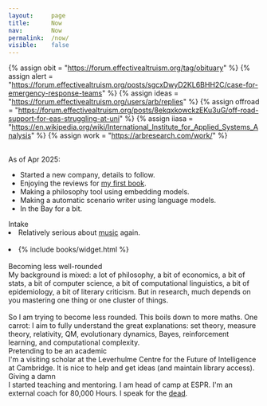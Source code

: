 ```yaml
---
layout: 	page
title: 		Now
nav: 		Now
permalink:	/now/
visible:	false
---
```


{%	assign obit = "https://forum.effectivealtruism.org/tag/obituary"		%}
{%	assign alert = "https://forum.effectivealtruism.org/posts/sgcxDwyD2KL6BHH2C/case-for-emergency-response-teams"	%}
{%	assign ideas = "https://forum.effectivealtruism.org/users/arb/replies"	%}
{%	assign offroad = "https://forum.effectivealtruism.org/posts/8ekqxkowckzEKu3uG/off-road-support-for-eas-struggling-at-uni"	%}
{%	assign iiasa = "https://en.wikipedia.org/wiki/International_Institute_for_Applied_Systems_Analysis"	%}
{%	assign work = "https://arbresearch.com/work/"	%}


<br>

<div class="note">
	  <div class="title">
		As of Apr 2025:
	</div>
	<div class="insides">
	<ul>
		<li>Started a new company, details to follow.</li>
		<li>Enjoying the reviews for <a href="https://www.amazon.co.uk/Oral-History-Scaling-Era/dp/1953953557/">my first book</a>.</li>
		<li>Making a philosophy tool using embedding models.</li>
		<li>Making a automatic scenario writer using language models.</li>
		<li>In the Bay for a bit.</li>
	</ul>
</div>
</div>

<div class="note">
	  <div class="title">
		Intake
	</div>
	<div class="insides">
		<li>Relatively serious about <a href="https://www.albumoftheyear.org/user/gleech/">music</a> again.</li>
		<br>
		<li>
		<!--  -->
		{%	include books/widget.html	%}
		</li>
	</div>
</div>

<br>

<div>	
<!--  -->
<!--  -->
	<div class="note">
	  <div class="title">
		Becoming less well-rounded
	  </div>
	  <div class="insides">
		My background is mixed: a lot of philosophy, a bit of economics, a bit of stats, a bit of computer science, a bit of computational linguistics, a bit of epidemiology, a bit of literary criticism. But in research, much depends on you mastering one thing or one cluster of things.<br><br>So I am trying to become less rounded. This boils down to more maths. One carrot: I aim to fully understand the great explanations: set theory, measure theory, relativity, QM, evolutionary dynamics, Bayes, reinforcement learning, and computational complexity. 
		<br>
		</div>
	</div>
<!--  -->
<div class="note">
	  <div class="title">
		Pretending to be an academic
	  </div>
	  <div class="insides">
		I'm a visiting scholar at the Leverhulme Centre for the Future of Intelligence at Cambridge. It is nice to help and get ideas (and maintain library access).
		<br>
	</div>
	</div>
<!--  -->
	<div class="note">
	  <div class="title">
		Giving a damn
	  </div>
	  <div class="insides">
		I started teaching and mentoring. I am head of camp at ESPR. I'm an external coach for 80,000 Hours. I speak for the <a href="{{obit}}">dead</a>.
		<br>
	</div>
	</div>


</div>


